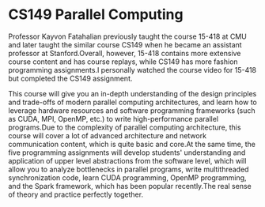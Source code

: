 # CS149 Parallel Computing

Professor Kayvon Fatahalian previously taught the course 15-418 at CMU and later taught the similar course CS149 when he became an assistant professor at Stanford.Overall, however, 15-418 contains more extensive course content and has course replays, while CS149 has more fashion programming assignments.I personally watched the course video for 15-418 but completed the CS149 assignment.

This course will give you an in-depth understanding of the design principles and trade-offs of modern parallel computing architectures, and learn how to leverage hardware resources and software programming frameworks (such as CUDA, MPI, OpenMP, etc.) to write high-performance parallel programs.Due to the complexity of parallel computing architecture, this course will cover a lot of advanced architecture and network communication content, which is quite basic and core.At the same time, the five programming assignments will develop students' understanding and application of upper level abstractions from the software level, which will allow you to analyze bottlenecks in parallel programs, write multithreaded synchronization code, learn CUDA programming, OpenMP programming, and the Spark framework, which has been popular recently.The real sense of theory and practice perfectly together.
